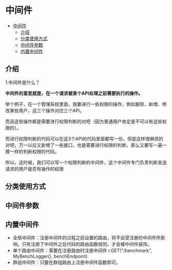 # 中间件


<!-- TOC -->

- [中间件](#中间件)
    - [介绍](#介绍)
    - [分类使用方式](#分类使用方式)
    - [中间件参数](#中间件参数)
    - [内置中间件](#内置中间件)

<!-- /TOC -->

## 介绍

1.中间件是什么？

**中间件的意思就是，在一个请求被某个API处理之前需要执行的操作。**

举个例子，在一个管理系统里面，我要进行一些权限的操作，例如删除、新增、修改某些用户，这三个操作对应三个API。

而且这些操作都是需要进行权限判断的对吧（因为普通用户肯定是不可以有这些权限的）。

而进行权限判断的代码可以在这3个API的代码里面都写一份，但是这样很麻烦的对吧，万一以后又新增了一些接口，也是需要进行权限的判断，那么又要写一遍一模一样的判断权限的代码。

所以，这时候，我们可以写一个权限判断的中间件，这个中间件专门负责判断发送请求的用户是否有操作的权限



## 分类使用方式


## 中间件参数


## 内置中间件


* 全局中间件：注册中间件的过程之前设置的路由，将不会受注册的中间件所影响。只有注册了中间件之后代码的路由函数规则，才会被中间件装饰。
* 单个路由中间件：需要在注册路由时注册中间件
r.GET("/benchmark", MyBenchLogger(), benchEndpoint)
* 群组中间件：只要在群组路由上注册中间件函数即可。

